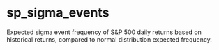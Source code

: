 # sp_sigma_events
Expected sigma event frequency of S&amp;P 500 daily returns based on historical returns, compared to normal distribution expected frequency.
